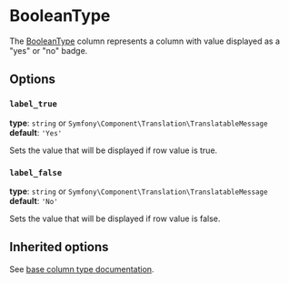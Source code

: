 # BooleanType

The [BooleanType](https://github.com/Kreyu/data-table-bundle/blob/main/src/Column/Type/BooleanType.php) column represents a column with value displayed as a "yes" or "no" badge.

## Options

### `label_true`

**type**: `string` or `Symfony\Component\Translation\TranslatableMessage` **default**: `'Yes'`

Sets the value that will be displayed if row value is true.

### `label_false`

**type**: `string` or `Symfony\Component\Translation\TranslatableMessage` **default**: `'No'`

Sets the value that will be displayed if row value is false.

## Inherited options

See [base column type documentation](column.md).
